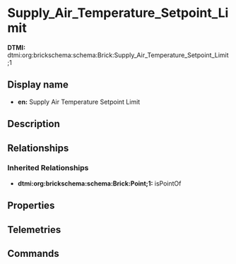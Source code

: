 # Supply_Air_Temperature_Setpoint_Limit
**DTMI:** dtmi:org:brickschema:schema:Brick:Supply_Air_Temperature_Setpoint_Limit;1
## Display name
- **en:** Supply Air Temperature Setpoint Limit
## Description
## Relationships
### Inherited Relationships
* **dtmi:org:brickschema:schema:Brick:Point;1:** isPointOf
## Properties
## Telemetries
## Commands
